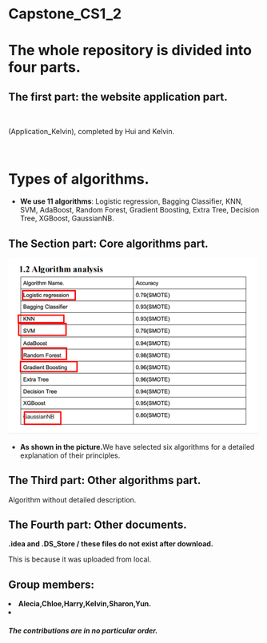 # Capstone_CS1_2
<h1>The whole repository is divided into four parts. </h1>
<h2>The first part: the website application part. </h2>
<br><p> (Application_Kelvin), completed by Hui and Kelvin.</p><br/>
<h1>Types of algorithms. </h1>
<ul>
  <li><b>We use 11 algorithms</b>: Logistic regression, Bagging Classifier, KNN, SVM, AdaBoost, Random Forest, Gradient Boosting, Extra Tree, Decision Tree, XGBoost, GaussianNB.
  </li>
 </ul>
</p>

<h2>The Section part: Core algorithms part. </h2>
<img src="https://github.com/Alecia113/Capstone_CS1_2/blob/main/Core_algorithms/Algorithms.png" width="500px"/>
<ul>
  <li><b>As shown in the picture.</b>We have selected six algorithms for a detailed explanation of their principles.
  </li>
 </ul>
</p>

<h2>The Third part: Other algorithms part. </h2>
<p>Algorithm without detailed description.</p>

<h2>The Fourth part: Other documents. </h2>
<b> .idea and .DS_Store / these files do not exist after download.</b>
<p> This is because it was uploaded from local. </p>

<h2>Group members: </h2> <li><b>Alecia,Chloe,Harry,Kelvin,Sharon,Yun.</b></li>
 <li><h5>The contributions are in no particular order.</h5></li>
